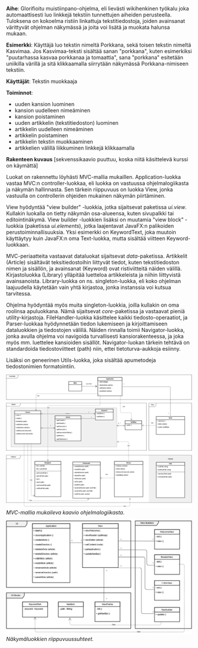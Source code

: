 **Aihe**: Glorifioitu muistiinpano-ohjelma, eli lievästi wikihenkinen työkalu joka automaattisesti luo linkkejä tekstiin tunnettujen aiheiden perusteella. Tuloksena on kokoelma ristiin linkattuja tekstitiedostoja, joiden avainsanat värittyvät ohjelman näkymässä ja joita voi lisätä ja muokata halunsa mukaan.

**Esimerkki**: Käyttäjä luo tekstin nimeltä Porkkana, sekä toisen tekstin nimeltä Kasvimaa. Jos Kasvimaa-teksti sisältää sanan "porkkana", kuten esimerkiksi "puutarhassa kasvaa porkkanaa ja tomaattia", sana "porkkana" esitetään uniikilla värillä ja sitä klikkaamalla siirrytään näkymässä Porkkana-nimiseen tekstiin.

**Käyttäjät**: Tekstin muokkaaja

**Toiminnot**:
* uuden kansion luominen
* kansion uudelleen nimeäminen
* kansion poistaminen
* uuden artikkelin (tekstitiedoston) luominen
* artikkelin uudelleen nimeäminen
* artikkelin poistaminen
* artikkelin tekstin muokkaaminen
* artikkelien välillä liikkuminen linkkejä klikkaamalla

**Rakenteen kuvaus**
[sekvenssikaavio puuttuu, koska niitä käsittelevä kurssi on käymättä]

Luokat on rakennettu löyhästi MVC-mallia mukaillen. Application-luokka vastaa MVC:n controller-luokkaa, eli luokka on vastuussa ohjelmalogiikasta ja näkymän hallinnasta. Sen tärkein riippuvuus on luokka View, jonka vastuulla on controllerin ohjeiden mukainen näkymän piirtäminen.

View hyödyntää "view builder" -luokkia, jotka sijaitsevat paketissa *ui.view*. Kullakin luokalla on tietty näkymän osa-alueensa, kuten sivupalkki tai editointinäkymä. View builder -luokkien lisäksi on muutamia "view block" -luokkia (paketissa *ui.elements*), jotka laajentavat JavaFX:n palikoiden perustoiminnallisuuksia. Yksi esimerkki on KeywordText, joka muutoin käyttäytyy kuin JavaFX:n oma Text-luokka, mutta sisältää viitteen Keyword-luokkaan.

MVC-periaatteita vastaavat dataluokat sijaitsevat *data*-paketissa. Artikkelit (Article) sisältävät teksitiedostoihin liittyvät tiedot, kuten tekstitiedoston nimen ja sisällön, ja avainsanat (Keyword) ovat ristiviitteitä näiden välillä. Kirjastoluokka (Library) ylläpitää luetteloa artikkeleista ja niihin liittyvistä avainsanoista. Library-luokka on ns. singleton-luokka, eli koko ohjelman laajuudella käytetään vain yhtä kirjastoa, jonka instanssia voi kutsua tarvitessa.

Ohjelma hyödyntää myös muita singleton-luokkia, joilla kullakin on oma roolinsa apuluokkana. Nämä sijaitsevat *core*-paketissa ja vastaavat pieniä utility-kirjastoja. FileHandler-luokka käsittelee kaikki tiedosto-operaatiot, ja Parser-luokkaa hyödynnetään tiedon lukemiseen ja kirjoittamiseen dataluokkien ja tiedostojen välillä. Näiden rinnalla toimii Navigator-luokka, jonka avulla ohjelma voi navigoida turvallisesti kansiorakenteessa, ja joka myös mm. luettelee kansioiden sisällöt. Navigator-luokan tärkein tehtävä on standardoida tiedostoviitteet (path) niin, ettei tietoturva-aukkoja esiinny.

Lisäksi on geneerinen Utils-luokka, joka sisältää apumetodeja tiedostonimien formatointiin.

![UML](uml.png)
*MVC-mallia mukaileva kaavio ohjelmalogiikasta.*

![UML](uml2.png)
*Näkymäluokkien riippuvuussuhteet.*
